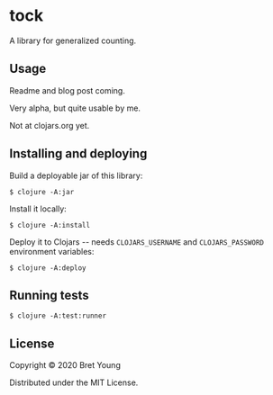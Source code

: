 # tock

A library for generalized counting.

## Usage

Readme and blog post coming.

Very alpha, but quite usable by me.

Not at clojars.org yet.

## Installing and deploying

Build a deployable jar of this library:

    $ clojure -A:jar

Install it locally:

    $ clojure -A:install

Deploy it to Clojars -- needs `CLOJARS_USERNAME` and `CLOJARS_PASSWORD` environment variables:

    $ clojure -A:deploy

## Running tests

    $ clojure -A:test:runner

## License

Copyright © 2020 Bret Young

Distributed under the MIT License.